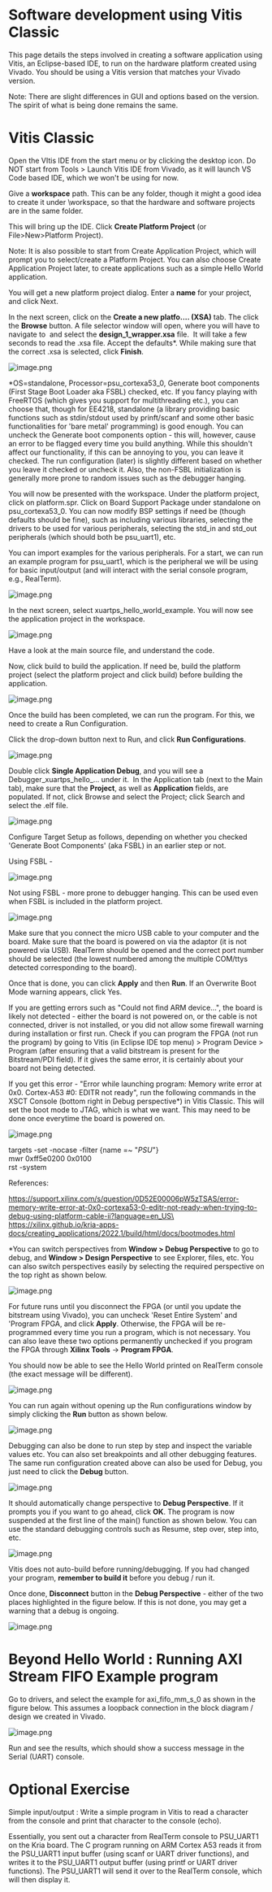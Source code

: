 # Software development using Vitis Classic

This page details the steps involved in creating a software application using Vitis, an Eclipse-based IDE, to run on the hardware platform created using Vivado. You should be using a Vitis version that matches your Vivado version.

Note: There are slight differences in GUI and options based on the version. The spirit of what is being done remains the same.

Vitis Classic
=============

Open the VItis IDE from the start menu or by clicking the desktop icon. Do NOT start from Tools > Launch Vitis IDE from Vivado, as it will launch VS Code based IDE, which we won't be using for now.

Give a **workspace** path. This can be any folder, though it might a good idea to create it under <vivado project path>\workspace, so that the hardware and software projects are in the same folder. 

This will bring up the IDE. Click **Create Platform Project** (or File>New>Platform Project).

Note: It is also possible to start from Create Application Project, which will prompt you to select/create a Platform Project. You can also choose Create Application Project later, to create applications such as a simple Hello World application.

You will get a new platform project dialog. Enter a **name** for your project, and click Next.

In the next screen, click on the **Create a new platfo.... (XSA)** tab. The click the **Browse** button. A file selector window will open, where you will have to navigate to <vivado project path> and select the **design_1_wrapper.xsa** file.  It will take a few seconds to read the .xsa file. Accept the defaults*. While making sure that the correct .xsa is selected, click **Finish**.

![image.png](https://canvas.nus.edu.sg/courses/53567/files/3549794/preview)

*OS=standalone, Processor=psu_cortexa53_0, Generate boot components (First Stage Boot Loader aka FSBL) checked, etc. If you fancy playing with FreeRTOS (which gives you support for multithreading etc.), you can choose that, though for EE4218, standalone (a library providing basic functions such as stdin/stdout used by prinft/scanf and some other basic functionalities for 'bare metal' programming) is good enough. You can uncheck the Generate boot components option - this will, however, cause an error to be flagged every time you build anything. While this shouldn't affect our functionality, if this can be annoying to you, you can leave it checked. The run configuration (later) is slightly different based on whether you leave it checked or uncheck it. Also, the non-FSBL initialization is generally more prone to random issues such as the debugger hanging.

You will now be presented with the workspace. Under the platform project, click on platform.spr. Click on Board Support Package under standalone on psu_cortexa53_0. You can now modify BSP settings if need be (though defaults should be fine), such as including various libraries, selecting the drivers to be used for various peripherals, selecting the std_in and std_out peripherals (which should both be psu_uart1), etc.

You can import examples for the various peripherals. For a start, we can run an example program for psu_uart1, which is the peripheral we will be using for basic input/output (and will interact with the serial console program, e.g., RealTerm).

![image.png](https://canvas.nus.edu.sg/courses/53567/files/3549806/preview)

In the next screen, select xuartps_hello_world_example. You will now see the application project in the workspace.

![image.png](https://canvas.nus.edu.sg/courses/53567/files/3549848/preview)

Have a look at the main source file, and understand the code.

Now, click build to build the application. If need be, build the platform project (select the platform project and click build) before building the application.

![image.png](https://canvas.nus.edu.sg/courses/53567/files/3549935/preview)

Once the build has been completed, we can run the program. For this, we need to create a Run Configuration.  

Click the drop-down button next to Run, and click **Run Configurations**.

![image.png](https://canvas.nus.edu.sg/courses/53567/files/3550031/preview)

Double click **Single Application Debug**, and you will see a Debugger_xuartps_hello_... under it.  In the Application tab (next to the Main tab), make sure that the **Project**, as well as **Application** fields, are populated. If not, click Browse and select the Project; click Search and select the .elf file.

![image.png](https://canvas.nus.edu.sg/courses/53567/files/3549961/preview)

Configure Target Setup as follows, depending on whether you checked 'Generate Boot Components' (aka FSBL) in an earlier step or not.

Using FSBL -

![image.png](https://canvas.nus.edu.sg/courses/53567/files/3550004/preview)

Not using FSBL - more prone to debugger hanging. This can be used even when FSBL is included in the platform project.

![image.png](https://canvas.nus.edu.sg/courses/53567/files/3550005/preview)

Make sure that you connect the micro USB cable to your computer and the board. Make sure that the board is powered on via the adaptor (it is not powered via USB). RealTerm should be opened and the correct port number should be selected (the lowest numbered among the multiple COM/ttys detected corresponding to the board).

Once that is done, you can click **Apply** and then **Run**. If an Overwrite Boot Mode warning appears, click Yes.

If you are getting errors such as "Could not find ARM device...", the board is likely not detected - either the board is not powered on, or the cable is not connected, driver is not installed, or you did not allow some firewall warning during installation or first run. Check if you can program the FPGA (not run the program) by going to Vitis (in Eclipse IDE top menu) > Program Device > Program (after ensuring that a valid bitstream is present for the Bitstream/PDI field). If it gives the same error, it is certainly about your board not being detected.

If you get this error - "Error while launching program: Memory write error at 0x0. Cortex-A53 #0: EDITR not ready", run the following commands in the XSCT Console (bottom right in Debug perspective*) in Vitis Classic. This will set the boot mode to JTAG, which is what we want. This may need to be done once everytime the board is powered on.

![image.png](https://canvas.nus.edu.sg/courses/53207/files/3580253/preview)

targets -set -nocase -filter {name =~ "*PSU*"}\
mwr 0xff5e0200 0x0100\
rst -system

References:

https://support.xilinx.com/s/question/0D52E00006pW5zTSAS/error-memory-write-error-at-0x0-cortexa53-0-editr-not-ready-when-trying-to-debug-using-platform-cable-ii?language=en_US\
<https://xilinx.github.io/kria-apps-docs/creating_applications/2022.1/build/html/docs/bootmodes.html>

*You can switch perspectives from **Window > Debug Perspective** to go to debug, and **Window > Design Perspective** to see Explorer, files, etc. You can also switch perspectives easily by selecting the required perspective on the top right as shown below.

![image.png](https://canvas.nus.edu.sg/courses/53567/files/3550001/preview)

For future runs until you disconnect the FPGA (or until you update the bitstream using Vivado), you can uncheck 'Reset Entire System' and 'Program FPGA, and click **Apply**. Otherwise, the FPGA will be re-programmed every time you run a program, which is not necessary. You can also leave these two options permanently unchecked if you program the FPGA through **Xilinx Tools** -> **Program FPGA**.

You should now be able to see the Hello World printed on RealTerm console (the exact message will be different). 

![image.png](https://canvas.nus.edu.sg/courses/53567/files/3549983/preview)

You can run again without opening up the Run configurations window by simply clicking the **Run** button as shown below.

![image.png](https://canvas.nus.edu.sg/courses/53567/files/3549994/preview)

Debugging can also be done to run step by step and inspect the variable values etc. You can also set breakpoints and all other debugging features. The same run configuration created above can also be used for Debug, you just need to click the **Debug** button.

![image.png](https://canvas.nus.edu.sg/courses/53567/files/3549995/preview)

It should automatically change perspective to **Debug Perspective**. If it prompts you if you want to go ahead, click **OK**. The program is now suspended at the first line of the main() function as shown below. You can use the standard debugging controls such as Resume, step over, step into, etc. 

![image.png](https://canvas.nus.edu.sg/courses/53567/files/3549999/preview)

Vitis does not auto-build before running/debugging. If you had changed your program, **remember to build it** before you debug / run it.

Once done, **Disconnect** button in the **Debug Perspective** - either of the two places highlighted in the figure below. If this is not done, you may get a warning that a debug is ongoing.

![image.png](https://canvas.nus.edu.sg/courses/53567/files/3550000/preview)

Beyond Hello World : Running AXI Stream FIFO Example program
============================================================

Go to drivers, and select the example for axi_fifo_mm_s_0 as shown in the figure below. This assumes a loopback connection in the block diagram / design we created in Vivado.

![image.png](https://canvas.nus.edu.sg/courses/53567/files/3550002/preview)

Run and see the results, which should show a success message in the Serial (UART) console.

Optional Exercise
=================

Simple input/output : Write a simple program in Vitis to read a character from the console and print that character to the console (echo).

Essentially, you sent out a character from RealTerm console to PSU_UART1 on the Kria board. The C program running on ARM Cortex A53 reads it from the PSU_UART1 input buffer (using scanf or UART driver functions), and writes it to the PSU_UART1 output buffer (using printf or UART driver functions). The PSU_UART1 will send it over to the RealTerm console, which will then display it.
